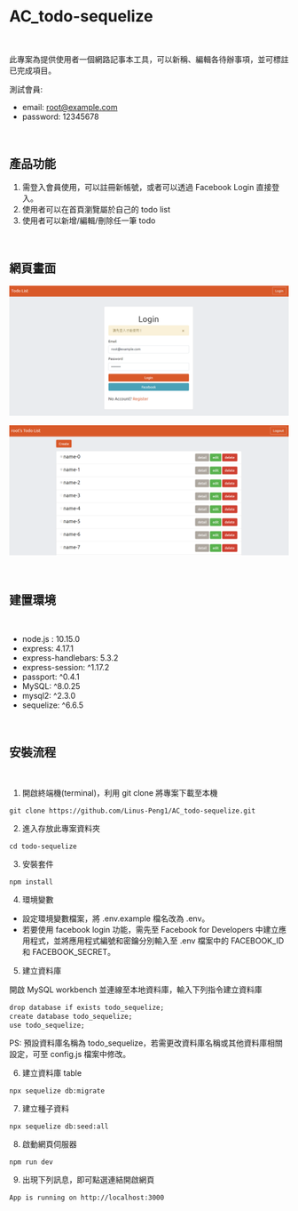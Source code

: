 # AC_todo-sequelize

<br>

此專案為提供使用者一個網路記事本工具，可以新稱、編輯各待辦事項，並可標註已完成項目。

測試會員: 
* email: root@example.com
* password: 12345678

<br>

## 產品功能

1. 需登入會員使用，可以註冊新帳號，或者可以透過 Facebook Login 直接登入。
2. 使用者可以在首頁瀏覽屬於自己的 todo list
3. 使用者可以新增/編輯/刪除任一筆 todo

<br>

## 網頁畫面

![image](https://raw.githubusercontent.com/Linus-Peng1/AC_todo-sequelize/main/todo-sequelize_1.PNG)

![image](https://raw.githubusercontent.com/Linus-Peng1/AC_todo-sequelize/main/todo-sequelize_2.PNG)

<br>

## 建置環境

<br>

* node.js : 10.15.0
* express: 4.17.1
* express-handlebars: 5.3.2
* express-session: ^1.17.2
* passport: ^0.4.1
* MySQL: ^8.0.25
* mysql2: ^2.3.0
* sequelize: ^6.6.5

<br>

## 安裝流程

<br>

1. 開啟終端機(terminal)，利用 git clone 將專案下載至本機
```
git clone https://github.com/Linus-Peng1/AC_todo-sequelize.git
```
2. 進入存放此專案資料夾
```
cd todo-sequelize
```
3. 安裝套件
```
npm install
```
4. 環境變數

* 設定環境變數檔案，將 .env.example 檔名改為 .env。
* 若要使用 facebook login 功能，需先至 Facebook for Developers 中建立應用程式，並將應用程式編號和密鑰分別輸入至 .env 檔案中的 FACEBOOK_ID 和 FACEBOOK_SECRET。

5. 建立資料庫

開啟 MySQL workbench 並連線至本地資料庫，輸入下列指令建立資料庫
```
drop database if exists todo_sequelize;
create database todo_sequelize;
use todo_sequelize;
```
PS: 預設資料庫名稱為 todo_sequelize，若需更改資料庫名稱或其他資料庫相關設定，可至 config.js 檔案中修改。

6. 建立資料庫 table
```
npx sequelize db:migrate
```

7. 建立種子資料
```
npx sequelize db:seed:all
```

8. 啟動網頁伺服器
```
npm run dev
```
9. 出現下列訊息，即可點選連結開啟網頁
```
App is running on http://localhost:3000
```
